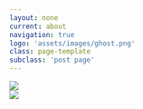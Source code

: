 ```yaml
---
layout: none
current: about
navigation: true
logo: 'assets/images/ghost.png'
class: page-template
subclass: 'post page'
---
```


<div class="about_me">
	<div class="logo"> <img class="site-logo" src="{{ site.baseurl }}{{ site.logo }}" /></div>
	<img src="/thgus900.github.io/assets/images/sh_about.jpg">
</div>


<style>
body{
	padding:0
	margin:0
}
.about_me{
	width:100%;
	height:100%;
}
</style>